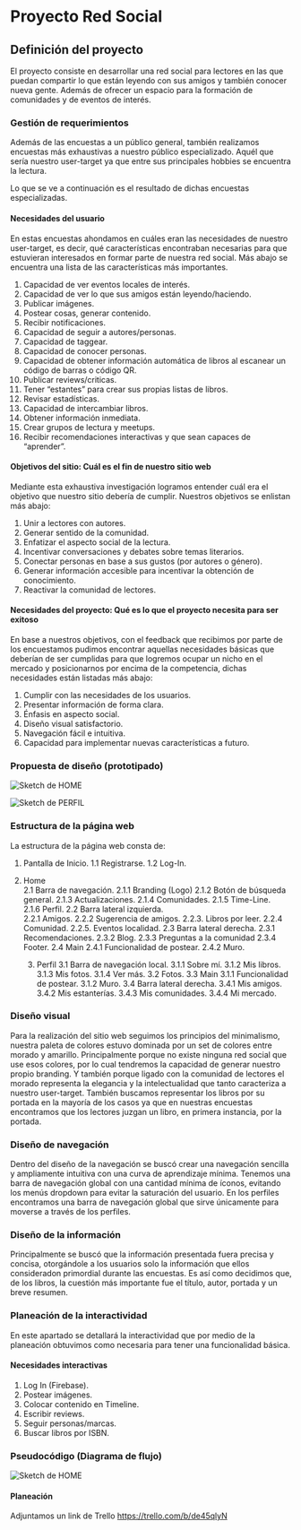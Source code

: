 # Proyecto Red Social 

## Definición del proyecto

El proyecto consiste en desarrollar una red social para lectores en las que puedan compartir lo que están leyendo con sus amigos y también conocer nueva gente. Además de ofrecer un espacio para la formación de comunidades y de eventos de interés. 

### Gestión de requerimientos

Además de las encuestas a un público general, también realizamos encuestas más exhaustivas a nuestro público especializado. Aquél que sería nuestro user-target ya que entre sus principales hobbies se encuentra la lectura.  

Lo que se ve a continuación es el resultado de dichas encuestas especializadas. 

#### Necesidades del usuario

En estas encuestas ahondamos en cuáles eran las necesidades de nuestro user-target, es decir, qué características encontraban necesarias para que estuvieran interesados en formar parte de nuestra red social. Más abajo se encuentra una lista de las características más importantes.


1. Capacidad de ver eventos locales de interés. 
2. Capacidad de ver lo que sus amigos están leyendo/haciendo. 
3. Publicar imágenes. 
4. Postear cosas, generar contenido.  
5. Recibir notificaciones. 
6. Capacidad de seguir a autores/personas. 
7. Capacidad de taggear. 
8. Capacidad de conocer personas. 
9. Capacidad de obtener información automática de libros al escanear un código de barras o código QR. 
10. Publicar reviews/criticas. 
11. Tener “estantes” para crear sus propias listas de libros. 
12. Revisar estadísticas.  
13. Capacidad de intercambiar libros. 
14. Obtener información inmediata. 
15. Crear grupos de lectura y meetups. 
16. Recibir recomendaciones interactivas y que sean capaces de “aprender”. 

#### Objetivos del sitio: Cuál es el fin de nuestro sitio web

Mediante esta exhaustiva investigación logramos entender cuál era el objetivo que nuestro sitio debería de cumplir.  Nuestros objetivos se enlistan más abajo: 

1. Unir a lectores con autores. 
2. Generar sentido de la comunidad.
3. Enfatizar el aspecto social de la lectura. 
4. Incentivar conversaciones y debates sobre temas literarios.
5. Conectar personas en base a sus gustos (por autores o género). 
6. Generar información accesible para incentivar la obtención de conocimiento. 
7. Reactivar la comunidad de lectores. 

#### Necesidades del proyecto: Qué es lo que el proyecto necesita para ser exitoso

En base a nuestros objetivos, con el feedback que recibimos por parte de los encuestamos pudimos encontrar aquellas necesidades básicas que deberían de ser cumplidas para que logremos ocupar un nicho en el mercado y posicionarnos por encima de la competencia, dichas necesidades están listadas más abajo: 

1. Cumplir con las necesidades de los usuarios.
2. Presentar información de forma clara.
3. Énfasis en aspecto social. 
4. Diseño visual satisfactorio.
5. Navegación fácil e intuitiva.
6. Capacidad para implementar nuevas características a futuro.

### Propuesta de diseño (prototipado)


 ![Sketch de HOME](assets/images/sketch1.jpg)


 ![Sketch de PERFIL](assets/images/sketch2.jpg)


### Estructura de la página web

La estructura de la página web consta de: 

1. Pantalla de Inicio. 
    1.1 Registrarse. 
    1.2 Log-In. 

2. Home  
    2.1 Barra de navegación. 
        2.1.1 Branding (Logo)
        2.1.2 Botón de búsqueda general. 
        2.1.3 Actualizaciones. 
        2.1.4 Comunidades. 
        2.1.5 Time-Line.  
        2.1.6 Perfil. 
    2.2 Barra lateral izquierda.  
        2.2.1 Amigos. 
        2.2.2 Sugerencia de amigos. 
        2.2.3. Libros por leer. 
        2.2.4 Comunidad. 
        2.2.5. Eventos localidad. 
    2.3 Barra lateral derecha. 
        2.3.1 Recomendaciones. 
        2.3.2 Blog. 
        2.3.3 Preguntas a la comunidad
        2.3.4 Footer. 
    2.4 Main 
        2.4.1 Funcionalidad de postear. 
        2.4.2 Muro. 

    3. Perfil 
        3.1 Barra de navegación local. 
            3.1.1 Sobre mí. 
            3.1.2 Mis libros.
            3.1.3 Mis fotos. 
            3.1.4 Ver más. 
        3.2 Fotos. 
        3.3 Main 
            3.1.1 Funcionalidad de postear. 
            3.1.2 Muro. 
        3.4 Barra lateral derecha. 
            3.4.1 Mis amigos. 
            3.4.2 Mis estanterías. 
            3.4.3 Mis comunidades. 
            3.4.4 Mi mercado. 

### Diseño visual

Para la realización del sitio web seguimos los principios del minimalismo, nuestra paleta de colores estuvo dominada por un set de colores entre morado y amarillo. Principalmente porque no existe ninguna red social que use esos colores, por lo cual tendremos la capacidad de generar nuestro propio branding. Y también porque ligado con la comunidad de lectores el morado representa la elegancia y la intelectualidad que tanto caracteriza a nuestro user-target. También buscamos representar los libros por su portada en la mayoría de los casos ya que en nuestras encuestas encontramos que los lectores juzgan un libro, en primera instancia, por la portada.

### Diseño de navegación

Dentro del diseño de la navegación se buscó crear una navegación sencilla y ampliamente intuitiva con una curva de aprendizaje mínima. Tenemos una barra de navegación global con una cantidad mínima de íconos, evitando los menús dropdown para evitar la saturación del usuario. En los perfiles encontramos una barra de navegación global que sirve únicamente para moverse a través de los perfiles.  

### Diseño de la información

Principalmente se buscó que la información presentada fuera precisa y concisa, otorgándole a los usuarios solo la información que ellos consideradon primordial durante las encuestas. Es así como decidimos que, de los libros, la cuestión más importante fue el título, autor, portada y un breve resumen.  

### Planeación de la interactividad

En este apartado se detallará la interactividad que por medio de la planeación obtuvimos como necesaria para tener una funcionalidad básica. 


#### Necesidades interactivas

1. Log In (Firebase). 
2. Postear imágenes. 
3. Colocar contenido  en Timeline. 
4. Escribir reviews. 
5. Seguir personas/marcas. 
6. Buscar libros por ISBN. 

### Pseudocódigo (Diagrama de flujo)

 ![Sketch de HOME](assets/images/ps.jpg)
 
 
 #### Planeación 
 
 Adjuntamos un link de Trello 
 https://trello.com/b/de45qlyN
